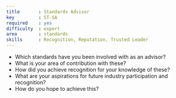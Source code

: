 ```yaml
---
title       : Standards Advisor
key         : ST-SA
required    : yes
difficulty  : expert
area        : standards
skills      : Recognition, Reputation, Trusted Leader
---
```


- Which standards have you been involved with as an advisor?
 - What is your area of contribution with these?
 - How did you achieve recognition for your knowledge of these?
- What are your aspirations for future industry participation and recognition?
 - How do you hope to achieve this?
